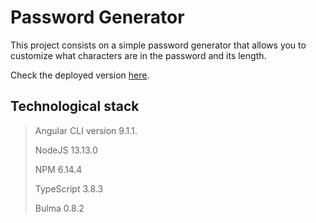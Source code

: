 # Password Generator

This project consists on a simple password generator that allows you to customize what characters are in the password and its length.

Check the deployed version [here](https://gimmepassword.now.sh/).

## Technological stack

>Angular CLI version 9.1.1.
>
>NodeJS 13.13.0
>
>NPM 6.14.4
>
>TypeScript 3.8.3
>
>Bulma 0.8.2
